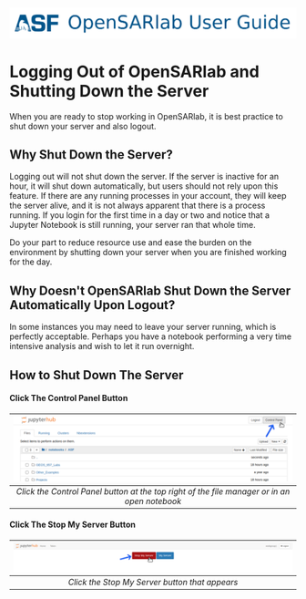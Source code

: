 [![OpenSARlab Header](../assets/OSL_user_guide_header.png)](../OpenSARlab_user_guide.md)

# Logging Out of OpenSARlab and Shutting Down the Server

When you are ready to stop working in OpenSARlab, it is best practice to shut down your server and also logout.

## Why Shut Down the Server?
Logging out will not shut down the server. If the server is inactive for an hour, it will shut down automatically, but users should not rely upon this feature. If there are any running processes in your account, they will keep the server alive, and it is not always apparent that there is a process running. If you login for the first time in a day or two and notice that a Jupyter Notebook is still running, your server ran that whole time. 

Do your part to reduce resource use and ease the burden on the environment by shutting down your server when you are finished working for the day. 

## Why Doesn't OpenSARlab Shut Down the Server Automatically Upon Logout?
In some instances you may need to leave your server running, which is perfectly acceptable. Perhaps you have a notebook performing a very time intensive analysis and wish to let it run overnight.

## How to Shut Down The Server

#### Click The Control Panel Button

| ![Click the Control Panel button](../assets/control_panel.png) | 
|:-------------:|
| *Click the Control Panel button at the top right of the file manager or in an open notebook* |

#### Click The Stop My Server Button

| ![Click the Stop My Server button](../assets/stop_my_server.png) | 
|:-------------:|
| *Click the Stop My Server button that appears* |

 